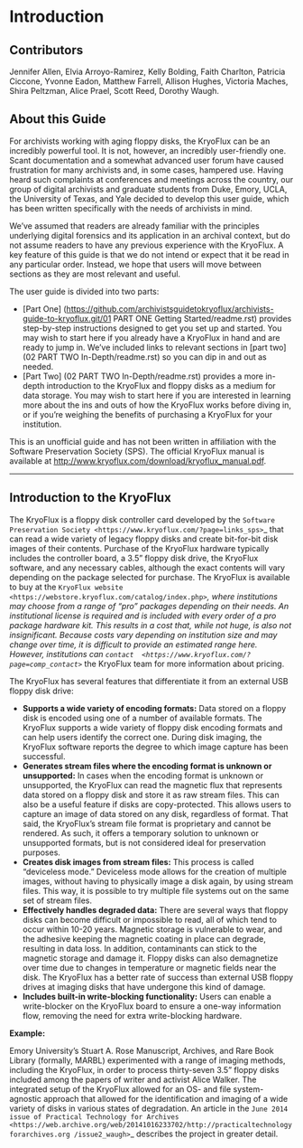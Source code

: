 Introduction
=============

Contributors
------------

Jennifer Allen, Elvia Arroyo-Ramirez, Kelly Bolding, Faith Charlton, Patricia 
Ciccone, Yvonne Eadon, Matthew Farrell, Allison Hughes, Victoria Maches, Shira 
Peltzman, Alice Prael, Scott Reed, Dorothy Waugh.

About this Guide
----------------

For archivists working with aging floppy disks, the KryoFlux can be an incredibly 
powerful tool. It is not, however, an incredibly user-friendly one. Scant 
documentation and a somewhat advanced user forum have caused frustration for many 
archivists and, in some cases, hampered use. Having heard such complaints at 
conferences and meetings across the country, our group of digital archivists and 
graduate students from Duke, Emory, UCLA, the University of Texas, and Yale decided 
to develop this user guide, which has been written specifically with the needs of 
archivists in mind.

We’ve assumed that readers are already familiar with the principles underlying 
digital forensics and its application in an archival context, but do not assume 
readers to have any previous experience with the KryoFlux. A key feature of this 
guide is that we do not intend or expect that it be read in any particular order. 
Instead, we hope that users will move between sections as they are most relevant and 
useful.

The user guide is divided into two parts:

*	[Part One] (https://github.com/archivistsguidetokryoflux/archivists-guide-to-kryoflux.git/01 PART ONE Getting Started/readme.rst) provides step-by-step instructions designed to get you set up 
	and started. You may wish to start here if you already have a KryoFlux in hand 
	and are ready to jump in. We’ve included links to relevant sections in [part two] (02 PART TWO In-Depth/readme.rst)
	so you can dip in and out as needed.
*	[Part Two] (02 PART TWO In-Depth/readme.rst) provides a more in-depth introduction to the KryoFlux and 
	floppy disks as a medium for data storage. You may wish to start here if you are 
	interested in learning more about the ins and outs of how the KryoFlux works 
	before diving in, or if you’re weighing the benefits of purchasing a KryoFlux 
	for your institution.
	
	
This is an unofficial guide and has not been written in affiliation with the 
Software Preservation Society (SPS). The official KryoFlux manual is available at 
http://www.kryoflux.com/download/kryoflux_manual.pdf. 

----------------------------
Introduction to the KryoFlux
----------------------------

The KryoFlux is a floppy disk controller card developed by the `Software 
Preservation Society <https://www.kryoflux.com/?page=links_sps>`_ that can read a 
wide variety of legacy floppy disks and create bit-for-bit disk images of their 
contents. Purchase of the KryoFlux hardware typically includes the controller board, 
a 3.5” floppy disk drive, the KryoFlux software, and any necessary cables, although 
the exact contents will vary depending on the package selected for purchase. The 
KryoFlux is available to buy at the `KryoFlux website 
<https://webstore.kryoflux.com/catalog/index.php>`_, where institutions may choose 
from a range of “pro” packages depending on their needs. An institutional license is 
required and is included with every order of a pro package hardware kit. This 
results in a cost that, while not huge, is also not insignificant. Because costs 
vary depending on institution size and may change over time, it is difficult to 
provide an estimated range here. However, institutions can `contact 
<https://www.kryoflux.com/?page=comp_contact>`_ the KryoFlux team for more 
information about pricing.

The KryoFlux has several features that differentiate it from an external USB floppy 
disk drive: 

*	**Supports a wide variety of encoding formats:** Data stored on a floppy disk is 
	encoded using one of a number of available formats. The KryoFlux supports a wide 
	variety of floppy disk encoding formats and can help users identify the correct 
	one. During disk imaging, the KryoFlux software reports the degree to which 
	image capture has been successful.
*	**Generates stream files where the encoding format is unknown or unsupported:**
	In cases when the encoding format is unknown or unsupported, the KryoFlux can 
	read the magnetic flux that represents data stored on a floppy disk and store it 
	as raw stream files. This can also be a useful feature if disks are 
	copy-protected. This allows users to capture an image of data stored on any 
	disk, regardless of format. That said, the KryoFlux’s stream file format is 
	proprietary and cannot be rendered. As such, it offers a temporary solution to 
	unknown or unsupported formats, but is not considered ideal for preservation 
	purposes.
*	**Creates disk images from stream files:** This process is called “deviceless 
	mode.” Deviceless mode allows for the creation of multiple images, without 
	having to physically image a disk again, by using stream files. This way, it is 
	possible to try multiple file systems out on the same set of stream files.
*	**Effectively handles degraded data:** There are several ways that floppy disks 
	can become difficult or impossible to read, all of which tend to occur within 
	10-20 years. Magnetic storage is vulnerable to wear, and the adhesive keeping 
	the magnetic coating in place can degrade, resulting in data loss. In addition, 
	contaminants can stick to the magnetic storage and damage it. Floppy disks can 
	also demagnetize over time due to changes in temperature or magnetic fields near 
	the disk. The KryoFlux has a better rate of success than external USB floppy 
	drives at imaging disks that have undergone this kind of damage.
*	**Includes built-in write-blocking functionality:** Users can enable a 
	write-blocker on the KryoFlux board to ensure a one-way information flow, 
	removing the need for extra write-blocking hardware.

**Example:**

Emory University’s Stuart A. Rose Manuscript, Archives, and Rare Book Library 
(formally, MARBL) experimented with a range of imaging methods, including the 
KryoFlux, in order to process thirty-seven 3.5” floppy disks included among the 
papers of writer and activist Alice Walker. The integrated setup of the KryoFlux 
allowed for an OS- and file system-agnostic approach that allowed for the 
identification and imaging of a wide variety of disks in various states of 
degradation. An article in the `June 2014 issue of Practical Technology for Archives 
<https://web.archive.org/web/20141016233702/http://practicaltechnologyforarchives.org
/issue2_waugh>`_ describes the project in greater detail.

